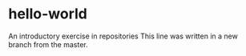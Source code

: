 # hello-world
An introductory exercise in repositories
This line was written in a new branch from the master. 
